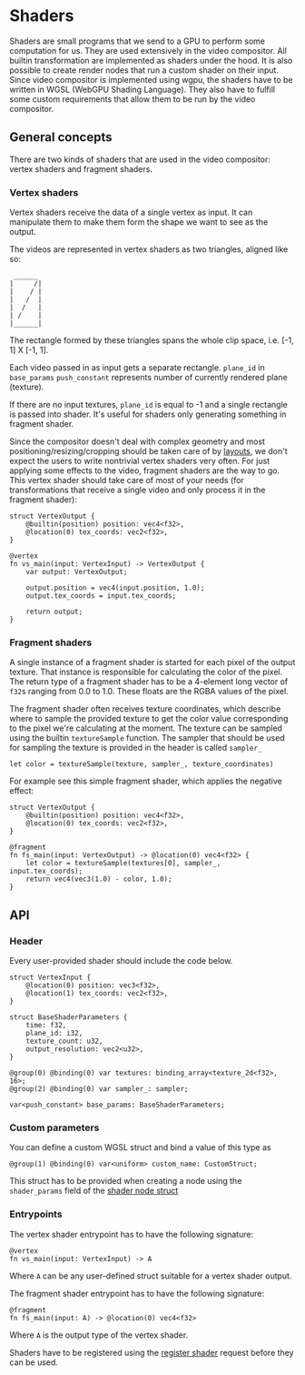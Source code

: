 # Shaders

Shaders are small programs that we send to a GPU to perform some computation for us. They are used extensively in the video compositor. All builtin transformation are implemented as shaders under the hood. It is also possible to create render nodes that run a custom shader on their input. Since video compositor is implemented using wgpu, the shaders have to be written in WGSL (WebGPU Shading Language). They also have to fulfill some custom requirements that allow them to be run by the video compositor.

## General concepts

There are two kinds of shaders that are used in the video compositor: vertex shaders and fragment shaders.

### Vertex shaders

Vertex shaders receive the data of a single vertex as input. It can manipulate them to make them form the shape we want to see as the output.

The videos are represented in vertex shaders as two triangles, aligned like so:

```console
 ______
|     /|
|    / |
|   /  |
|  /   |
| /    |
|______|
```

The rectangle formed by these triangles spans the whole clip space, i.e. [-1, 1] X [-1, 1].

Each video passed in as input gets a separate rectangle.
`plane_id` in `base_params` `push_constant` represents number of currently rendered plane (texture).

If there are no input textures, `plane_id` is equal to -1 and a single rectangle is passed into shader. It's useful for shaders only generating something in fragment shader.

Since the compositor doesn't deal with complex geometry and most positioning/resizing/cropping should be taken care of by [layouts](https://compositor.live/docs/concept/layouts), we don't expect the users to write nontrivial vertex shaders very often. For just applying some effects to the video, fragment shaders are the way to go. This vertex shader should take care of most of your needs (for transformations that receive a single video and only process it in the fragment shader):

```wgsl
struct VertexOutput {
    @builtin(position) position: vec4<f32>,
    @location(0) tex_coords: vec2<f32>,
}

@vertex
fn vs_main(input: VertexInput) -> VertexOutput {
    var output: VertexOutput;

    output.position = vec4(input.position, 1.0);
    output.tex_coords = input.tex_coords;

    return output;
}
```

### Fragment shaders

A single instance of a fragment shader is started for each pixel of the output texture. That instance is responsible for calculating the color of the pixel. The return type of a fragment shader has to be a 4-element long vector of `f32`s ranging from 0.0 to 1.0. These floats are the RGBA values of the pixel.

The fragment shader often receives texture coordinates, which describe where to sample the provided texture to get the color value corresponding to the pixel we're calculating at the moment. The texture can be sampled using the builtin `textureSample` function. The sampler that should be used for sampling the texture is provided in the header is called `sampler_`

```wgsl
let color = textureSample(texture, sampler_, texture_coordinates)
```

For example see this simple fragment shader, which applies the negative effect:

```wgsl
struct VertexOutput {
    @builtin(position) position: vec4<f32>,
    @location(0) tex_coords: vec2<f32>,
}

@fragment
fn fs_main(input: VertexOutput) -> @location(0) vec4<f32> {
    let color = textureSample(textures[0], sampler_, input.tex_coords);
    return vec4(vec3(1.0) - color, 1.0);
}
```

## API

### Header

Every user-provided shader should include the code below.

```wgsl
struct VertexInput {
    @location(0) position: vec3<f32>,
    @location(1) tex_coords: vec2<f32>,
}

struct BaseShaderParameters {
    time: f32,
    plane_id: i32,
    texture_count: u32,
    output_resolution: vec2<u32>,
}

@group(0) @binding(0) var textures: binding_array<texture_2d<f32>, 16>;
@group(2) @binding(0) var sampler_: sampler;

var<push_constant> base_params: BaseShaderParameters;
```

### Custom parameters

You can define a custom WGSL struct and bind a value of this type as

```wgsl
@group(1) @binding(0) var<uniform> custom_name: CustomStruct;
```

This struct has to be provided when creating a node using the `shader_params` field of the [shader node struct](https://github.com/membraneframework/video_compositor/wiki/API-%E2%80%90-nodes#shader)

### Entrypoints

The vertex shader entrypoint has to have the following signature:

```wgsl
@vertex
fn vs_main(input: VertexInput) -> A
```

Where `A` can be any user-defined struct suitable for a vertex shader output.

The fragment shader entrypoint has to have the following signature:

```wgsl
@fragment
fn fs_main(input: A) -> @location(0) vec4<f32>
```

Where `A` is the output type of the vertex shader.

Shaders have to be registered using the [register shader](https://github.com/membraneframework/video_compositor/wiki/Api-%E2%80%90-renderers#shader) request before they can be used.
